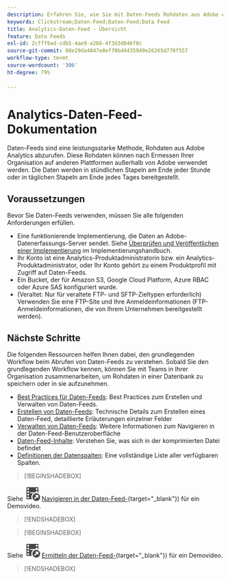 ```yaml
---
description: Erfahren Sie, wie Sie mit Daten-Feeds Rohdaten aus Adobe Analytics abrufen können. Erfahren Sie mehr über die Voraussetzungen für die Verwendung von Daten-Feeds und darüber, was Sie als Nächstes tun können.
keywords: Clickstream;Daten-Feed;Daten-Feed;Data Feed
title: Analytics-Daten-Feed - Übersicht
feature: Data Feeds
exl-id: 2cfff9ad-cdb5-4ae9-a266-4f3d3d046f0c
source-git-commit: 08e29da4847e8ef70bd4435949e26265d770f557
workflow-type: tm+mt
source-wordcount: '306'
ht-degree: 79%

---
```


# Analytics-Daten-Feed-Dokumentation

Daten-Feeds sind eine leistungsstarke Methode, Rohdaten aus Adobe Analytics abzurufen. Diese Rohdaten können nach Ermessen Ihrer Organisation auf anderen Plattformen außerhalb von Adobe verwendet werden. Die Daten werden in stündlichen Stapeln am Ende jeder Stunde oder in täglichen Stapeln am Ende jedes Tages bereitgestellt.

## Voraussetzungen

Bevor Sie Daten-Feeds verwenden, müssen Sie alle folgenden Anforderungen erfüllen.

* Eine funktionierende Implementierung, die Daten an Adobe-Datenerfassungs-Server sendet. Siehe [Überprüfen und Veröffentlichen einer Implementierung](/help/implement/launch/validate-publish-prod.md) im Implementierungshandbuch.
* Ihr Konto ist eine Analytics-Produktadministratorin bzw. ein Analytics-Produktadministrator, oder Ihr Konto gehört zu einem Produktprofil mit Zugriff auf Daten-Feeds.
* Ein Bucket, der für Amazon S3, Google Cloud Platform, Azure RBAC oder Azure SAS konfiguriert wurde.
* (Veraltet: Nur für veraltete FTP- und SFTP-Zieltypen erforderlich) Verwenden Sie eine FTP-Site und Ihre Anmeldeinformationen (FTP-Anmeldeinformationen, die von Ihrem Unternehmen bereitgestellt werden).

## Nächste Schritte

Die folgenden Ressourcen helfen Ihnen dabei, den grundlegenden Workflow beim Abrufen von Daten-Feeds zu verstehen. Sobald Sie den grundlegenden Workflow kennen, können Sie mit Teams in Ihrer Organisation zusammenarbeiten, um Rohdaten in einer Datenbank zu speichern oder in sie aufzunehmen.

* [Best Practices für Daten-Feeds](/help/export/analytics-data-feed/data-feeds-best-practices.md): Best Practices zum Erstellen und Verwalten von Daten-Feeds.
* [Erstellen von Daten-Feeds](create-feed.md): Technische Details zum Erstellen eines Daten-Feed, detaillierte Erläuterungen einzelner Felder
* [Verwalten von Daten-Feeds](df-manage-feeds.md): Weitere Informationen zum Navigieren in der Daten-Feed-Benutzeroberfläche
* [Daten-Feed-Inhalte](c-df-contents/datafeeds-contents.md): Verstehen Sie, was sich in der komprimierten Datei befindet<!-- Is this still the output users can download from the destination? I aske Jun. -->
* [Definitionen der Datenspalten](c-df-contents/datafeeds-reference.md): Eine vollständige Liste aller verfügbaren Spalten.

>[!BEGINSHADEBOX]

Siehe ![VideoCheckedOut](/help/assets/icons/VideoCheckedOut.svg) [Navigieren in der Daten-Feed-](https://video.tv.adobe.com/v/3428560?quality=12&learn=on&captions=ger){target="_blank"}) für ein Demovideo.

>[!ENDSHADEBOX]



>[!BEGINSHADEBOX]

Siehe ![VideoCheckedOut](/help/assets/icons/VideoCheckedOut.svg) [Ermitteln der Daten-Feed-](https://video.tv.adobe.com/v/335747?quality=12&learn=on){target="_blank"}) für ein Demovideo.

>[!ENDSHADEBOX]
